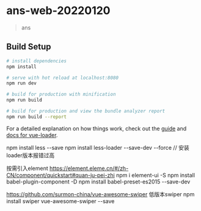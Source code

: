 # ans-web-20220120

> ans

## Build Setup

``` bash
# install dependencies
npm install

# serve with hot reload at localhost:8080
npm run dev

# build for production with minification
npm run build

# build for production and view the bundle analyzer report
npm run build --report
```

For a detailed explanation on how things work, check out the [guide](http://vuejs-templates.github.io/webpack/) and [docs for vue-loader](http://vuejs.github.io/vue-loader).




 npm install less --save
 npm install less-loader --save-dev --force  // 安装loader版本报错过高


按需引入element https://element.eleme.cn/#/zh-CN/component/quickstart#quan-ju-pei-zhi
npm i element-ui -S
npm install babel-plugin-component -D
npm install babel-preset-es2015 --save-dev





https://github.com/surmon-china/vue-awesome-swiper   低版本swiper
npm install swiper vue-awesome-swiper --save
 


